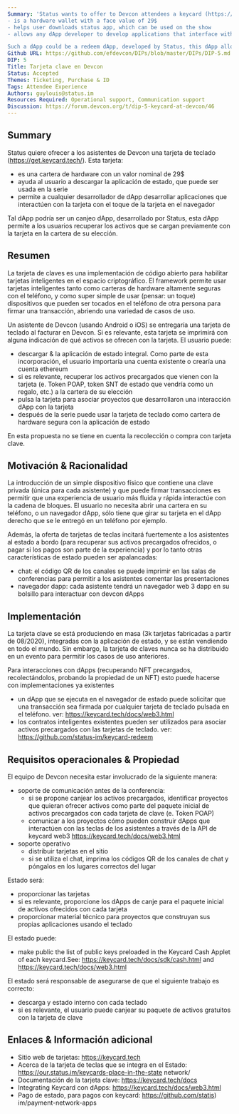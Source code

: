 ```yaml
---
Summary: 'Status wants to offer to Devcon attendees a keycard (https://get.keycard.tech/). This card:
- is a hardware wallet with a face value of 29$
- helps user downloads status app, which can be used on the show
- allows any dApp developer to develop applications that interface with the card with the tap of the card on the browser 

Such a dApp could be a redeem dApp, developed by Status, this dApp allowing users to retrieve assets coming preloaded with the card on the wallet of their choice.'
Github URL: https://github.com/efdevcon/DIPs/blob/master/DIPs/DIP-5.md
DIP: 5
Title: Tarjeta clave en Devcon
Status: Accepted
Themes: Ticketing, Purchase & ID
Tags: Attendee Experience
Authors: guylouis@status.im
Resources Required: Operational support, Communication support
Discussion: https://forum.devcon.org/t/dip-5-keycard-at-devcon/46
---
```


## Summary

Status quiere ofrecer a los asistentes de Devcon una tarjeta de teclado (https://get.keycard.tech/). Esta tarjeta:

- es una cartera de hardware con un valor nominal de 29$
- ayuda al usuario a descargar la aplicación de estado, que puede ser usada en la serie
- permite a cualquier desarrollador de dApp desarrollar aplicaciones que interactúen con la tarjeta con el toque de la tarjeta en el navegador

Tal dApp podría ser un canjeo dApp, desarrollado por Status, esta dApp permite a los usuarios recuperar los activos que se cargan previamente con la tarjeta en la cartera de su elección.

## Resumen

La tarjeta de claves es una implementación de código abierto para habilitar tarjetas inteligentes en el espacio criptográfico. El framework permite usar tarjetas inteligentes tanto como carteras de hardware altamente seguras con el teléfono, y como super simple de usar (pensar: un toque) dispositivos que pueden ser tocados en el teléfono de otra persona para firmar una transacción, abriendo una variedad de casos de uso.

Un asistente de Devcon (usando Android o iOS) se entregaría una tarjeta de teclado al facturar en Devcon. Si es relevante, esta tarjeta se imprimirá con alguna indicación de qué activos se ofrecen con la tarjeta. El usuario puede:

- descargar & la aplicación de estado integral. Como parte de esta incorporación, el usuario importaría una cuenta existente o crearía una cuenta ethereum
- si es relevante, recuperar los activos precargados que vienen con la tarjeta (e. Token POAP, token SNT de estado que vendría como un regalo, etc.) a la cartera de su elección
- pulsa la tarjeta para asociar proyectos que desarrollaron una interacción dApp con la tarjeta
- después de la serie puede usar la tarjeta de teclado como cartera de hardware segura con la aplicación de estado

En esta propuesta no se tiene en cuenta la recolección o compra con tarjeta clave.

## Motivación & Racionalidad

La introducción de un simple dispositivo físico que contiene una clave privada (única para cada asistente) y que puede firmar transacciones es permitir que una experiencia de usuario más fluida y rápida interactúe con la cadena de bloques. El usuario no necesita abrir una cartera en su teléfono, o un navegador dApp, sólo tiene que girar su tarjeta en el dApp derecho que se le entregó en un teléfono por ejemplo.

Además, la oferta de tarjetas de teclas incitará fuertemente a los asistentes al estado a bordo (para recuperar sus activos precargados ofrecidos, o pagar si los pagos son parte de la experiencia) y por lo tanto otras características de estado pueden ser apalancadas:

- chat: el código QR de los canales se puede imprimir en las salas de conferencias para permitir a los asistentes comentar las presentaciones
- navegador dapp: cada asistente tendrá un navegador web 3 dapp en su bolsillo para interactuar con devcon dApps

## Implementación

La tarjeta clave se está produciendo en masa (3k tarjetas fabricadas a partir de 08/2020), integradas con la aplicación de estado, y se están vendiendo en todo el mundo. Sin embargo, la tarjeta de claves nunca se ha distribuido en un evento para permitir los casos de uso anteriores.

Para interacciones con dApps (recuperando NFT precargados, recolectándolos, probando la propiedad de un NFT) esto puede hacerse con implementaciones ya existentes

- un dApp que se ejecuta en el navegador de estado puede solicitar que una transacción sea firmada por cualquier tarjeta de teclado pulsada en el teléfono. ver: https://keycard.tech/docs/web3.html
- los contratos inteligentes existentes pueden ser utilizados para asociar activos precargados con las tarjetas de teclado. ver: https://github.com/status-im/keycard-redeem

## Requisitos operacionales & Propiedad

El equipo de Devcon necesita estar involucrado de la siguiente manera:

- soporte de comunicación antes de la conferencia:
  - si se propone canjear los activos precargados, identificar proyectos que quieran ofrecer activos como parte del paquete inicial de activos precargados con cada tarjeta de clave (e. Token POAP)
  - comunicar a los proyectos cómo pueden construir dApps que interactúen con las teclas de los asistentes a través de la API de keycard web3 https://keycard.tech/docs/web3.html
- soporte operativo
  - distribuir tarjetas en el sitio
  - si se utiliza el chat, imprima los códigos QR de los canales de chat y póngalos en los lugares correctos del lugar

Estado será:

- proporcionar las tarjetas
- si es relevante, proporcione los dApps de canje para el paquete inicial de activos ofrecidos con cada tarjeta
- proporcionar material técnico para proyectos que construyan sus propias aplicaciones usando el teclado

El estado puede:

- make public the list of public keys preloaded in the Keycard Cash Applet of each keycard.See: https://keycard.tech/docs/sdk/cash.html and https://keycard.tech/docs/web3.html

El estado será responsable de asegurarse de que el siguiente trabajo es correcto:

- descarga y estado interno con cada teclado
- si es relevante, el usuario puede canjear su paquete de activos gratuitos con la tarjeta de clave

## Enlaces & Información adicional

- Sitio web de tarjetas: https://keycard.tech
- Acerca de la tarjeta de teclas que se integra en el Estado: https://our.status.im/keycards-place-in-the-state network/
- Documentación de la tarjeta clave: https://keycard.tech/docs
- Integrating Keycard con dApps: https://keycard.tech/docs/web3.html
- Pago de estado, para pagos con keycard: https://github.com/statis) im/payment-network-apps
